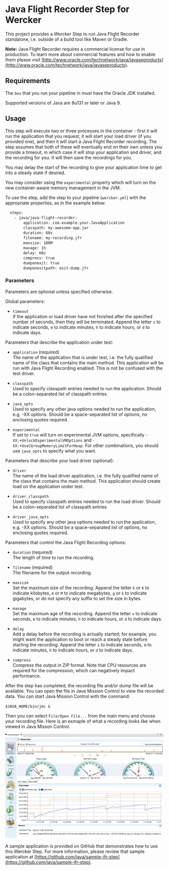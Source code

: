 # Java Flight Recorder Step for Wercker
This project provides a Wercker Step to run Java Flight Recorder standalone, i.e. outside of a build tool like Maven or Gradle.


__Note:__ Java Flight Recorder requires a commercial license for use in production. To learn more about commercial features and how to enable them please visit [http://www.oracle.com/technetwork/java/javaseproducts](http://www.oracle.com/technetwork/java/javaseproducts).


## Requirements

The `box` that you run your pipeline in must have the Oracle JDK installed. 

Supported versions of Java are 8u131 or later or Java 9.

## Usage 

This step will execute two or three processes in the container - first it will run the application that you request, it will start your load driver (if you provided one), and then it will start a Java Flight Recorder recording.  The step assumes that both of these will eventually end on their own unless you provide a timeout, in which case it will stop your application and driver, and the recording for you.  It will then save the recordings for you.

You may delay the start of the recording to give your application time to get into a steady state if desired.

You may consider using the `experimental` property which will turn on the new container-aware memory management in the JVM.

To use the step, add the step to your pipeline (`wercker.yml`) with the appropriate properties, as in the example below:

```
  steps:
    - java/java-flight-recorder:
        application: com.example.your.JavaApplication
        classpath: my-awesome-app.jar
        duration: 60s
        filename: my-recording.jfr
        maxsize: 100M
        maxage: 1h
        delay: 60s
        compress: true
        dumponexit: true
        dumponexitpath: exit-dump.jfr
```

### Parameters
Parameters are optional unless specified otherwise.

Global parameters:

* `timeout`
<br>If the application or load driver have not finished after the specified number of seconds, then they will be terminated.  Append the letter `s` to indicate seconds, `m` to indicate minutes, `h` to indicate hours, or `d` to indicate days. 

Parameters that describe the application under test:

* `application` (required) 
<br>The name of the application that is under test, i.e. the fully qualified name of the class that contains the main method.  This application will be run with Java Flight Recording enabled.  This is not be confused with the test driver. 

* `classpath` 
<br>Used to specify classpath entries needed to run the application. Should be a colon-separated list of classpath entries.

* `java_opts`
<br>Used to specify any other java options needed to run the application, e.g. -XX options.  Should be a space-separated list of options, no enclosing quotes required.

* `experimental`
<br>If set to `true` will turn on experimental JVM options, specifically `-XX:+UnlockExperimentalVMOptions` and `-XX:+UseCGroupMemoryLimitForHeap`.  For other combinations, you should use `java_opts` to specify what you want.

Parameters that describe your load driver (optional):

* `driver` 
<br>The name of the load driver application, i.e. the fully qualified name of the class that contains the main method.  This application should create load on the application under test.

* `driver_classpath`
<br>Used to specify classpath entries needed to run the load driver.  Should be a colon-separated list of classpath entries.

* `driver_java_opts`
<br>Used to specify any other java options needed to run the application, e.g. -XX options.  Should be a space-separated list of options, no enclosing quotes required.

Parameters that control the Java Flight Recording options: 

* `duration` (required)
<br>The length of time to run the recording.

* `filename` (required) 
<br>The filename for the output recording.

* `maxsize` 
<br>Set the maximum size of the recording. Append the letter `k` or `K` to indicate kilobytes, `m` or `M` to indicate megabytes, `g` or `G` to indicate gigabytes, or do not specify any suffix to set the size in bytes.

* `maxage`
<br>Set the maximum age of the recording. Append the letter `s` to indicate seconds, `m` to indicate minutes, `h` to indicate hours, or `d` to indicate days.

* `delay`
<br>Add a delay before the recording is actually started; for example, you might want the application to boot or reach a steady state before starting the recording.  Append the letter `s` to indicate seconds, `m` to indicate minutes, `h` to indicate hours, or `d` to indicate days.

* `compress`
<br>Compress the output in ZIP format. Note that CPU resources are required for the compression, which can negatively impact performance.

After the step has completed, the recording file and/or dump file will be available.  You can open the file in Java Mission Control to view the recorded data. You can start Java Mission Control with the command:

`$JAVA_HOME/bin/jmc &` 

Then you can select `File/Open File...` from the main menu and choose your recording file.  Here is an exmaple of what a recording looks like when viewed in Java Misson Control: 

![sample screen](doc/jfr-sample.jpg)

A sample application is provided on GitHub that demonstrates how to use this Wercker Step.  For more information, please review that sample application at [https://github.com/java/sample-jfr-step](https://github.com/java/sample-jfr-step).
